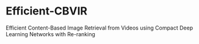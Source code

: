 # Efficient-CBVIR
Efficient Content-Based Image Retrieval from Videos using Compact Deep Learning Networks with Re-ranking
